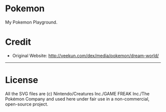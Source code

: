 # Pokemon

My Pokemon Playground.

# Credit

* Original Website: http://veekun.com/dex/media/pokemon/dream-world/

---
# License

All the SVG files are (c) Nintendo/Creatures Inc./GAME FREAK Inc./The Pokémon
Company and used here under fair use in a non-commercial, open-source project.